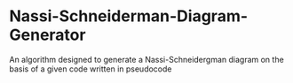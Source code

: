 # Nassi-Schneiderman-Diagram-Generator
An algorithm designed to generate a Nassi-Schneidergman diagram on the basis of a given code written in pseudocode
